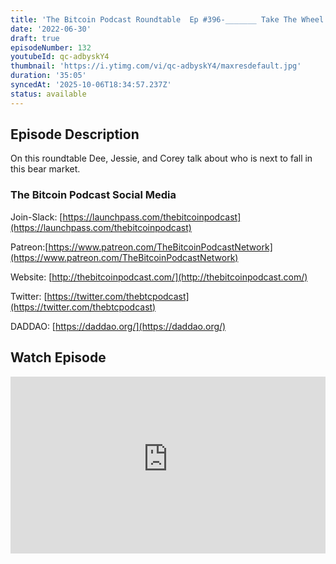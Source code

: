 ```yaml
---
title: 'The Bitcoin Podcast Roundtable  Ep #396-_______ Take The Wheel'
date: '2022-06-30'
draft: true
episodeNumber: 132
youtubeId: qc-adbyskY4
thumbnail: 'https://i.ytimg.com/vi/qc-adbyskY4/maxresdefault.jpg'
duration: '35:05'
syncedAt: '2025-10-06T18:34:57.237Z'
status: available
---
```

## Episode Description

On this roundtable Dee, Jessie, and Corey talk about who is next to fall in this bear market.   
  
### The Bitcoin Podcast Social Media ###  
  
Join-Slack: [https://launchpass.com/thebitcoinpodcast](https://launchpass.com/thebitcoinpodcast)  
Patreon:[https://www.patreon.com/TheBitcoinPodcastNetwork](https://www.patreon.com/TheBitcoinPodcastNetwork)  
Website: [http://thebitcoinpodcast.com/](http://thebitcoinpodcast.com/)  
Twitter: [https://twitter.com/thebtcpodcast](https://twitter.com/thebtcpodcast)  
DADDAO: [https://daddao.org/](https://daddao.org/)

## Watch Episode

<div style="position: relative; padding-bottom: 56.25%; height: 0; overflow: hidden;">
  <iframe
    src="https://www.youtube-nocookie.com/embed/qc-adbyskY4"
    style="position: absolute; top: 0; left: 0; width: 100%; height: 100%;"
    frameborder="0"
    allow="accelerometer; autoplay; clipboard-write; encrypted-media; gyroscope; picture-in-picture"
    allowfullscreen
  ></iframe>
</div>

